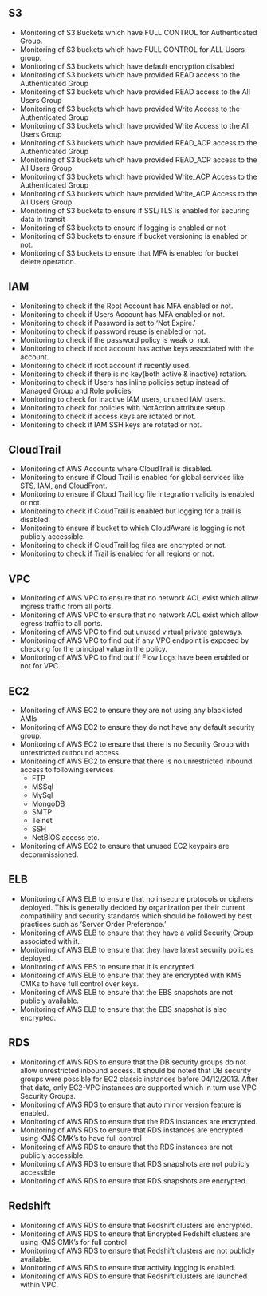## S3
* Monitoring of S3 Buckets which have FULL CONTROL for Authenticated Group.
* Monitoring of S3 buckets which have FULL CONTROL for ALL Users group.
* Monitoring of S3 buckets which have default encryption disabled
* Monitoring of S3 buckets which have provided READ access to the Authenticated Group
* Monitoring of S3 buckets which have provided READ access to the All Users Group
* Monitoring of S3 buckets which have provided Write Access to the Authenticated Group
* Monitoring of S3 buckets which have provided Write Access to the All Users Group
* Monitoring of S3 buckets which have provided READ_ACP access to the Authenticated Group
* Monitoring of S3 buckets which have provided READ_ACP access to the All Users Group
* Monitoring of S3 buckets which have provided Write_ACP Access to the Authenticated Group
* Monitoring of S3 buckets which have provided Write_ACP Access to the All Users Group
* Monitoring of S3 buckets to ensure if SSL/TLS is enabled for securing data in transit
* Monitoring of S3 buckets to ensure if logging is enabled or not
* Monitoring of S3 buckets to ensure if bucket versioning is enabled or not.
* Monitoring of S3 buckets to ensure that MFA is enabled for bucket delete operation.

## IAM
* Monitoring to check if the Root Account has MFA enabled or not.
* Monitoring to check if Users Account has MFA enabled or not.
* Monitoring to check if Password is set to ‘Not Expire.’
* Monitoring to check if password reuse is enabled or not.
* Monitoring to check if the password policy is weak or not.
* Monitoring to check if root account has active keys associated with the account.
* Monitoring to check if root account if recently used.
* Monitoring to check if there is no key(both active & inactive) rotation.
* Monitoring to check if Users has inline policies setup instead of Managed Group and Role policies
* Monitoring to check for inactive IAM users, unused IAM users.
* Monitoring to check for policies with NotAction attribute setup.
* Monitoring to check if access keys are rotated or not.
* Monitoring to check if IAM SSH keys are rotated or not.

## CloudTrail
* Monitoring of AWS Accounts where CloudTrail is disabled.
* Monitoring to ensure if Cloud Trail is enabled for global services like STS, IAM, and CloudFront.
* Monitoring to ensure if Cloud Trail log file integration validity is enabled or not.
* Monitoring to check if CloudTrail is enabled but logging for a trail is disabled
* Monitoring to ensure if bucket to which CloudAware is logging is not publicly accessible.
* Monitoring to check if CloudTrail log files are encrypted or not.
* Monitoring to check if Trail is enabled for all regions or not.

## VPC
* Monitoring of AWS VPC to ensure that no network ACL exist which allow ingress traffic from all ports.
* Monitoring of AWS VPC to ensure that no network ACL exist which allow egress traffic to all ports.
* Monitoring of AWS VPC to find out unused virtual private gateways.
* Monitoring of AWS VPC to find out if any VPC endpoint is exposed by checking for the principal value in the policy.
* Monitoring of AWS VPC to find out if Flow Logs have been enabled or not for VPC.

## EC2
* Monitoring of AWS EC2 to ensure they are not using any blacklisted AMIs
* Monitoring of AWS EC2 to ensure they do not have any default security group.
* Monitoring of AWS EC2 to ensure that there is no Security Group with unrestricted outbound access.
* Monitoring of AWS EC2 to ensure that there is no unrestricted inbound access to following services
  * FTP
  * MSSql
  * MySql
  * MongoDB
  * SMTP
  * Telnet
  * SSH
  * NetBIOS access etc.
* Monitoring of AWS EC2 to ensure that unused EC2 keypairs are decommissioned.

## ELB
* Monitoring of AWS ELB to ensure that no insecure protocols or ciphers deployed. This is generally decided by organization per their current compatibility and security standards which should be followed by best practices such as ‘Server Order Preference.’
* Monitoring of AWS ELB to ensure that they have a valid Security Group associated with it.
* Monitoring of AWS ELB to ensure that they have latest security policies deployed.
* Monitoring of AWS EBS to ensure that it is encrypted.
* Monitoring of AWS ELB to ensure that they are encrypted with KMS CMKs to have full control over keys.
* Monitoring of AWS ELB to ensure that the EBS snapshots are not publicly available.
* Monitoring of AWS ELB to ensure that the EBS snapshot is also encrypted.

## RDS
* Monitoring of AWS RDS to ensure that the DB security groups do not allow unrestricted inbound access. It should be noted that DB security groups were possible for EC2 classic instances before 04/12/2013. After that date, only EC2-VPC instances are supported which in turn use VPC Security Groups.
* Monitoring of AWS RDS to ensure that auto minor version feature is enabled.
* Monitoring of AWS RDS to ensure that the RDS instances are encrypted.
* Monitoring of AWS RDS to ensure that RDS instances are encrypted using KMS CMK’s to have full control
* Monitoring of AWS RDS to ensure that the RDS instances are not publicly accessible.
* Monitoring of AWS RDS to ensure that RDS snapshots are not publicly accessible
* Monitoring of AWS RDS to ensure that RDS snapshots are encrypted.

## Redshift
* Monitoring of AWS RDS to ensure that Redshift clusters are encrypted.
* Monitoring of AWS RDS to ensure that Encrypted Redshift clusters are using KMS CMK’s for full control
* Monitoring of AWS RDS to ensure that Redshift clusters are not publicly available.
* Monitoring of AWS RDS to ensure that activity logging is enabled.
* Monitoring of AWS RDS to ensure that Redshift clusters are launched within VPC.
